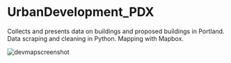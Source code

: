 # UrbanDevelopment_PDX
Collects and presents data on buildings and proposed buildings in Portland. Data scraping and cleaning in Python. Mapping with Mapbox.

![devmapscreenshot](https://user-images.githubusercontent.com/44818158/51759748-c505c000-207d-11e9-9b9b-ab81b8c1ee2c.png)
